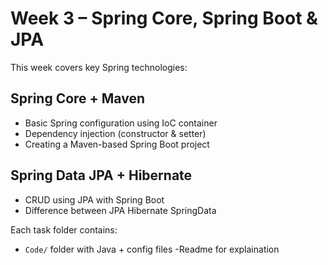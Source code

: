 # Week 3 – Spring Core, Spring Boot & JPA

This week covers key Spring technologies:

## Spring Core + Maven
- Basic Spring configuration using IoC container
- Dependency injection (constructor & setter)
- Creating a Maven-based Spring Boot project

##  Spring Data JPA + Hibernate
- CRUD using JPA with Spring Boot
- Difference between JPA Hibernate SpringData

Each task folder contains:
- `Code/` folder with Java + config files
-Readme for explaination
